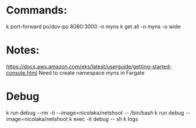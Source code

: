 # Commands:
k port-forward po/dov-po 8080:3000 -n myns
k get all -n myns -o wide

# Notes:
https://docs.aws.amazon.com/eks/latest/userguide/getting-started-console.html
Need to create namespace myns in Fargate

# Debug
k run debug --rm -ti --image=nicolaka/netshoot -- /bin/bash
k run debug --image=nicolaka/netshoot
k exec -it debug -- sh
k logs <pod-name>